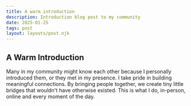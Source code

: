 ```yaml
---
title: A warm introduction
description: Introduction blog post to my community
date: 2025-01-25
tags: post
layout: layouts/post.njk
---
```


## A Warm Introduction

Many in my community might know each other because I personally introduced them, or they met in my presence. I take pride in building meaningful connections. By bringing people together, we create tiny little bridges that wouldn't have otherwise existed. This is what I do, in-person, online and every moment of the day.